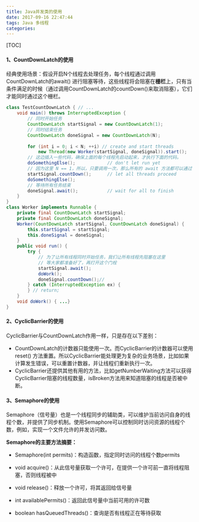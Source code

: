 ```yaml
---
title: Java并发类的使用
date: 2017-09-16 22:47:44
tags: Java 多线程
categories: 
---
```


[TOC]

#### 1、CountDownLatch的使用

经典使用场景：假设开启N个线程去处理任务，每个线程通过调用CountDownLatch的await() 进行阻塞等待，这些线程将会阻塞在**栅栏**上，只有当条件满足的时候（通过调用CountDownLatch的countDown()来取消阻塞），它们才能同时通过这个栅栏。

```java
class TestCountDownLatch { // ...
    void main() throws InterruptedException {
        // 同时开始任务
        CountDownLatch startSignal = new CountDownLatch(1);
        // 同时结束任务
        CountDownLatch doneSignal = new CountDownLatch(N);
 
        for (int i = 0; i < N; ++i) // create and start threads
            new Thread(new Worker(startSignal, doneSignal)).start();
        // 这边插入一些代码，确保上面的每个线程先启动起来，才执行下面的代码。
        doSomethingElse();            // don't let run yet
        // 因为这里 N == 1，所以，只要调用一次，那么所有的 await 方法都可以通过
        startSignal.countDown();      // let all threads proceed
        doSomethingElse();
        // 等待所有任务结束
        doneSignal.await();           // wait for all to finish
    }
}
class Worker implements Runnable {
    private final CountDownLatch startSignal;
    private final CountDownLatch doneSignal;
    Worker(CountDownLatch startSignal, CountDownLatch doneSignal) {
        this.startSignal = startSignal;
        this.doneSignal = doneSignal;
    }
    public void run() {
        try {
            // 为了让所有线程同时开始任务，我们让所有线程先阻塞在这里
            // 等大家都准备好了，再打开这个门栓
            startSignal.await();
            doWork();
            doneSignal.countDown();//
        } catch (InterruptedException ex) {
        } // return;
    }
    void doWork() { ...}
}
```

#### 2、CyclicBarrier的使用

CyclicBarrier与CountDownLatch作用一样，只是存在以下差别：

- CountDownLatch的计数器只能使用一次。而CyclicBarrier的计数器可以使用reset() 方法重置。所以CyclicBarrier能处理更为复杂的业务场景，比如如果计算发生错误，可以重置计数器，并让线程们重新执行一次。
- CyclicBarrier还提供其他有用的方法，比如getNumberWaiting方法可以获得CyclicBarrier阻塞的线程数量，isBroken方法用来知道阻塞的线程是否被中断。

#### 3、Semaphore的使用

Semaphore（信号量）也是一个线程同步的辅助类，可以维护当前访问自身的线程个数，并提供了同步机制。使用Semaphore可以控制同时访问资源的线程个数，例如，实现一个文件允许的并发访问数。

**Semaphore的主要方法摘要：**

- Semaphore(int permits)：构造函数，指定同时访问的线程个数permits


- void acquire()：从此信号量获取一个许可，在提供一个许可前一直将线程阻塞，否则线程被中
- void release()：释放一个许可，将其返回给信号量
- int availablePermits()：返回此信号量中当前可用的许可数
- boolean hasQueuedThreads()：查询是否有线程正在等待获取